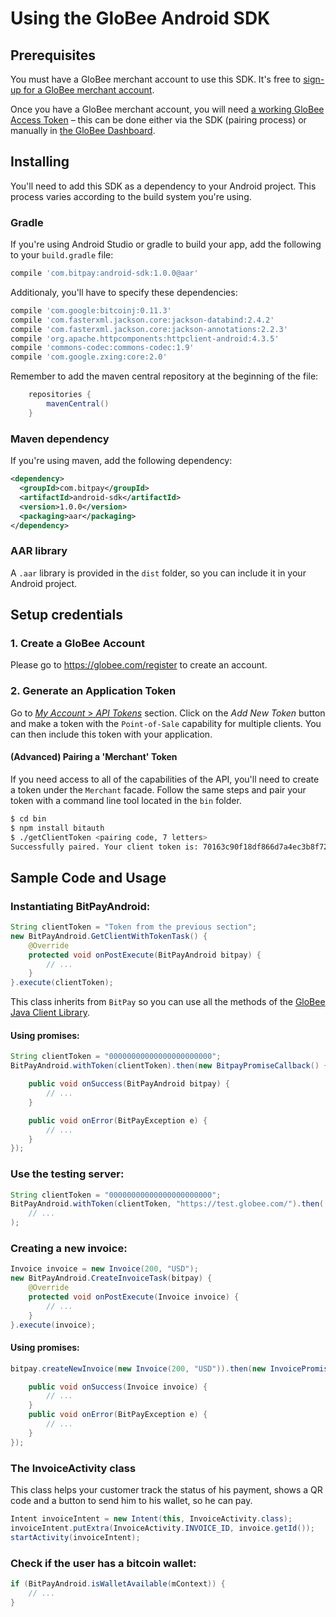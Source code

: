 # Using the GloBee Android SDK

## Prerequisites

You must have a GloBee merchant account to use this SDK.  It's free to [sign-up for a GloBee merchant account](https://globee.com/register).

Once you have a GloBee merchant account, you will need [a working GloBee Access Token](/api/getting-access.html) – this can be done either via the SDK (pairing process) or manually in [the GloBee Dashboard](https://globee.com/tokens).


## Installing

You'll need to add this SDK as a dependency to your Android project. This process varies according to the build system you're using.

### Gradle

If you're using Android Studio or gradle to build your app, add the following to your `build.gradle` file:

```gradle
compile 'com.bitpay:android-sdk:1.0.0@aar'
```

Additionaly, you'll have to specify these dependencies:

```gradle
compile 'com.google:bitcoinj:0.11.3'
compile 'com.fasterxml.jackson.core:jackson-databind:2.4.2'
compile 'com.fasterxml.jackson.core:jackson-annotations:2.2.3'
compile 'org.apache.httpcomponents:httpclient-android:4.3.5'
compile 'commons-codec:commons-codec:1.9'
compile 'com.google.zxing:core:2.0'
```

Remember to add the maven central repository at the beginning of the file:

```java
    repositories {
        mavenCentral()
    }
```

### Maven dependency

If you're using maven, add the following dependency:

```xml
<dependency>
  <groupId>com.bitpay</groupId>
  <artifactId>android-sdk</artifactId>
  <version>1.0.0</version>
  <packaging>aar</packaging>
</dependency>
```

### AAR library

A `.aar` library is provided in the `dist` folder, so you can include it in your Android project.

## Setup credentials

### 1. Create a GloBee Account

Please go to https://globee.com/register to create an account.

### 2. Generate an Application Token

Go to [*My Account* > *API Tokens*](https://globee.com/api-tokens) section. Click on the _Add New Token_ button and make a token with the `Point-of-Sale` capability for multiple clients. You can then include this token with your application.

#### (Advanced) Pairing a 'Merchant' Token

If you need access to all of the capabilities of the API, you'll need to create a token under the `Merchant` facade. Follow the same steps and pair your token with a command line tool located in the `bin` folder.

```bash
$ cd bin
$ npm install bitauth
$ ./getClientToken <pairing code, 7 letters>
Successfully paired. Your client token is: 70163c90f18df866d7a4ec3b8f7215f0013e3f81749f6222938a1f4d9ce3e97e
```

## Sample Code and Usage

### Instantiating BitPayAndroid:

```java
String clientToken = "Token from the previous section";
new BitPayAndroid.GetClientWithTokenTask() {
    @Override
    protected void onPostExecute(BitPayAndroid bitpay) {
        // ...
    }
}.execute(clientToken);
```

This class inherits from `BitPay` so you can use all the methods of the [GloBee Java Client Library](https://github.com/GloBee-Official/java-bitpay-client).

#### Using promises:

```java
String clientToken = "00000000000000000000000";
BitPayAndroid.withToken(clientToken).then(new BitpayPromiseCallback() {

    public void onSuccess(BitPayAndroid bitpay) {
        // ...
    }

    public void onError(BitPayException e) {
        // ...
    }
});
```

### Use the testing server:

```java
String clientToken = "00000000000000000000000";
BitPayAndroid.withToken(clientToken, "https://test.globee.com/").then(
    // ...
);
```

### Creating a new invoice:

```java
Invoice invoice = new Invoice(200, "USD");
new BitPayAndroid.CreateInvoiceTask(bitpay) {
    @Override
    protected void onPostExecute(Invoice invoice) {
        // ...
    }
}.execute(invoice);
```

#### Using promises:

```java
bitpay.createNewInvoice(new Invoice(200, "USD")).then(new InvoicePromiseCallback() {

    public void onSuccess(Invoice invoice) {
        // ...
    }
    public void onError(BitPayException e) {
        // ...
    }
});
```

### The InvoiceActivity class

This class helps your customer track the status of his payment, shows a QR code and a button to send him to his wallet, so he can pay.

```java
Intent invoiceIntent = new Intent(this, InvoiceActivity.class);
invoiceIntent.putExtra(InvoiceActivity.INVOICE_ID, invoice.getId());
startActivity(invoiceIntent);
```

### Check if the user has a bitcoin wallet:

```java
if (BitPayAndroid.isWalletAvailable(mContext)) {
    // ...
}
```
